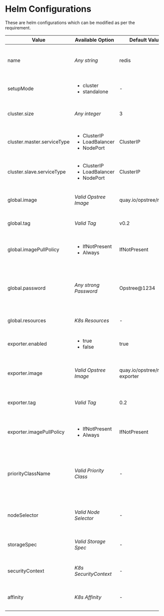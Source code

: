 # Helm Configurations

These are helm configurations which can be modified as per the requirement.

|**Value**|**Available Option**|**Default Value**|**Description**|
|---------|--------------------|-----------------|---------------|
| name | *Any string* | redis | Name of the redis setup which will be done by operator |
| setupMode | <ul><li>cluster</li><li>standalone</li></ul> | - | Setup mode for redis |
| cluster.size | *Any integer* | 3 | Size of the redis node for cluster mode setup |
| cluster.master.serviceType | <ul><li>ClusterIP</li><li>LoadBalancer</li><li>NodePort</li></ul> | ClusterIP | Service type for redis master nodes |
| cluster.slave.serviceType | <ul><li>ClusterIP</li><li>LoadBalancer</li><li>NodePort</li></ul> | ClusterIP | Service type for redis slave nodes |
| global.image | *Valid Opstree Image* | quay.io/opstree/redis | Name of the image for setting up redis |
| global.tag | *Valid Tag* | v0.2 | Image version for redis setup |
| global.imagePullPolicy | <ul><li>IfNotPresent</li><li>Always</li></ul> | IfNotPresent | Image pull policy for redis statefulsets and pods |
| global.password | *Any strong Password* | Opstree@1234 | Password for redis setup, make it blank or comment if you don't want password |
| global.resources | *K8s Resources* | - | Requests and limits for redis pods |
| exporter.enabled | <ul><li>true</li><li>false</li></ul> | true | Redis exporter is enabled or not |
| exporter.image | *Valid Opstree Image* | quay.io/opstree/redis-exporter | Name of the image for setting up redis exporter |
| exporter.tag | *Valid Tag* | 0.2 | Image version for redis exporter |
| exporter.imagePullPolicy | <ul><li>IfNotPresent</li><li>Always</li></ul> | IfNotPresent | Image pull policy for redis exporter sidecar |
| priorityClassName | *Valid Priority Class* | - | Name of the kubernetes priorityclass which you want to associate with redis setup |
| nodeSelector | *Valid Node Selector* | - | Map of the labels which you want to use as as nodeSelector |
| storageSpec | *Valid Storage Spec* | - | Kubernetes storage definition for redis pods |
| securityContext | *K8s SecurityContext* | - | Kubernetes security context for redis pods |
| affinity | *K8s Affinity* | - | Node and pod affinity for redis pods |
